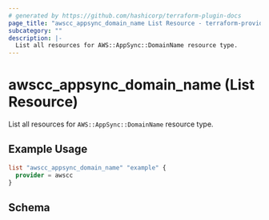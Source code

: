 ```yaml
---
# generated by https://github.com/hashicorp/terraform-plugin-docs
page_title: "awscc_appsync_domain_name List Resource - terraform-provider-awscc"
subcategory: ""
description: |-
  List all resources for AWS::AppSync::DomainName resource type.
---
```


# awscc_appsync_domain_name (List Resource)

List all resources for `AWS::AppSync::DomainName` resource type.

## Example Usage

```terraform
list "awscc_appsync_domain_name" "example" {
  provider = awscc
}
```

<!-- schema generated by tfplugindocs -->
## Schema
